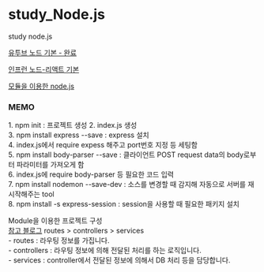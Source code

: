 # study_Node.js

study node.js

<a href="https://www.youtube.com/watch?v=toLDNN4FQv0&t=17s">유투브 노드 기본 - 완료</a>

<a href="https://www.inflearn.com/course/%EB%94%B0%EB%9D%BC%ED%95%98%EB%A9%B0-%EB%B0%B0%EC%9A%B0%EB%8A%94-%EB%85%B8%EB%93%9C-%EB%A6%AC%EC%95%A1%ED%8A%B8-%EA%B8%B0%EB%B3%B8/lecture/37064?tab=curriculum">인프런 노드-리액트 기본</a>      
  
<a href="https://askforyou.tistory.com/19?category=997470">모듈을 이용한 node.js</a>

<h3>MEMO</h3>
<p>
1. npm init : 프로젝트 생성
2. index.js 생성<br>
3. npm install express --save : express 설치<br>
4. index.js에서 require expess 해주고 port번호 지정 등 세팅함<br>
5. npm install body-parser --save : 클라이언트 POST request data의 body로부터 파라미터를 가져오게 함<br>
6. index.js에 require body-parser 등 필요한 코드 입력<br>
7. npm install nodemon --save-dev : 소스를 변경할 때 감지해 자동으로 서버를 재 시작해주는 tool<br>
8. npm install -s express-session : session을 사용할 때 필요한 패키지 설치<br>
</p>
<p>
Module을 이용한 프로젝트 구성 <br>
  <a href="https://askforyou.tistory.com/19?category=887470">참고 블로그</a>
  routes > controllers > services<br>
  - routes : 라우팅 정보를 가집니다.<br>
  - controllers : 라우팅 정보에 의해 전달된 처리를 하는 로직입니다.<br>
  - services : controller에서 전달된 정보에 의해서 DB 처리 등을 담당합니다.<br>
  
</p>
